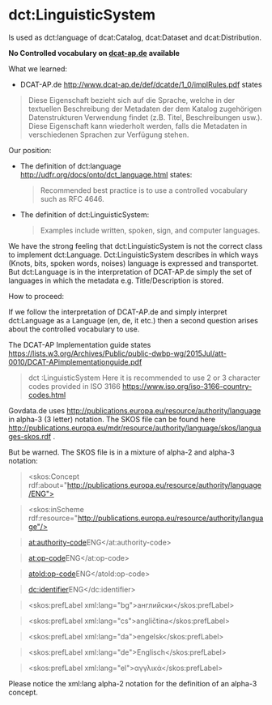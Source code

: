 # dct:LinguisticSystem

Is used as dct:language of dcat:Catalog, dcat:Dataset and dcat:Distribution.

**No Controlled vocabulary on [dcat-ap.de](http://www.dcat-ap.de/def) available**

What we learned:
* DCAT-AP.de http://www.dcat-ap.de/def/dcatde/1_0/implRules.pdf states

> Diese Eigenschaft bezieht sich auf die Sprache, welche in der textuellen Beschreibung der Metadaten der dem
> Katalog zugehörigen Datenstrukturen Verwendung findet (z.B. Titel, Beschreibungen usw.). Diese Eigenschaft kann wiederholt werden,
> falls die Metadaten in verschiedenen Sprachen zur Verfügung stehen.

Our position:

* The definition of dct:language http://udfr.org/docs/onto/dct_language.html states:
    > Recommended best practice is to use a controlled vocabulary such as RFC 4646.
* The definition of dct:LinguisticSystem:
    > Examples include written, spoken, sign, and computer languages.

We have the strong feeling that dct:LinguisticSystem is not the correct class to implement dct:Language. Dct:LinguisticSystem describes in which ways (Knots, bits, spoken words, noises) language
is expressed and transportet. But dct:Language is in the interpretation of DCAT-AP.de simply the set of languages in which the metadata e.g. Title/Description is stored.

How to proceed:

If we follow the interpretation of DCAT-AP.de and simply interpret dct:Language as a Language (en, de, it etc.) then a second question arises about the controlled vocabulary to use.

The DCAT-AP Implementation guide states https://lists.w3.org/Archives/Public/public-dwbp-wg/2015Jul/att-0010/DCAT-APimplementationguide.pdf

> dct :LinguisticSystem
> Here it is recommended to use 2 or 3 character codes provided in ISO 3166 https://www.iso.org/iso-3166-country-codes.html

​Govdata.de uses http://publications.europa.eu/resource/authority/language in alpha-3 (3 letter) notation. The SKOS file can be found here
http://publications.europa.eu/mdr/resource/authority/language/skos/languages-skos.rdf .

But be warned. The SKOS file is in a mixture of alpha-2 and alpha-3 notation:

> <skos:Concept rdf:about="http://publications.europa.eu/resource/authority/language/ENG">

> <skos:inScheme rdf:resource="http://publications.europa.eu/resource/authority/language"/>

> <at:authority-code>ENG</at:authority-code>

>  <at:op-code>ENG</at:op-code>

>  <atold:op-code>ENG</atold:op-code>

>  <dc:identifier>ENG</dc:identifier>

>  <skos:prefLabel xml:lang="bg">английски</skos:prefLabel>

>  <skos:prefLabel xml:lang="cs">angličtina</skos:prefLabel>

>  <skos:prefLabel xml:lang="da">engelsk</skos:prefLabel>

>  <skos:prefLabel xml:lang="de">Englisch</skos:prefLabel>

>  <skos:prefLabel xml:lang="el">αγγλικά</skos:prefLabel>

Please notice the xml:lang alpha-2 notation for the definition of an alpha-3 concept.

